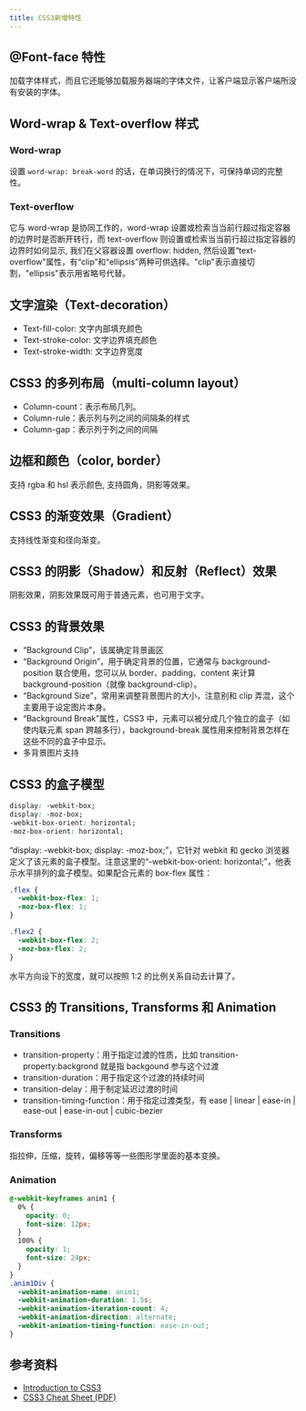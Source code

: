 ```yaml
---
title: CSS3新增特性
---
```


## @Font-face 特性

加载字体样式，而且它还能够加载服务器端的字体文件，让客户端显示客户端所没有安装的字体。

## Word-wrap & Text-overflow 样式

### Word-wrap

设置 `word-wrap: break-word` 的话，在单词换行的情况下，可保持单词的完整性。

### Text-overflow

它与 word-wrap 是协同工作的，word-wrap 设置或检索当当前行超过指定容器的边界时是否断开转行，而 text-overflow 则设置或检索当当前行超过指定容器的边界时如何显示, 我们在父容器设置 overflow: hidden, 然后设置“text-overflow”属性，有“clip”和“ellipsis”两种可供选择。"clip"表示直接切割，"ellipsis"表示用省略号代替。

## 文字渲染（Text-decoration）

- Text-fill-color: 文字内部填充颜色
- Text-stroke-color: 文字边界填充颜色
- Text-stroke-width: 文字边界宽度

## CSS3 的多列布局（multi-column layout）

- Column-count：表示布局几列。
- Column-rule：表示列与列之间的间隔条的样式
- Column-gap：表示列于列之间的间隔

## 边框和颜色（color, border）

支持 rgba 和 hsl 表示颜色, 支持圆角，阴影等效果。

## CSS3 的渐变效果（Gradient）

支持线性渐变和径向渐变。

## CSS3 的阴影（Shadow）和反射（Reflect）效果

阴影效果，阴影效果既可用于普通元素，也可用于文字。

## CSS3 的背景效果

- “Background Clip”，该属确定背景画区
- “Background Origin”，用于确定背景的位置，它通常与 background-position 联合使用，您可以从 border、padding、content 来计算 background-position（就像 background-clip）。
- “Background Size”，常用来调整背景图片的大小，注意别和 clip 弄混，这个主要用于设定图片本身。
- “Background Break”属性，CSS3 中，元素可以被分成几个独立的盒子（如使内联元素 span 跨越多行），background-break 属性用来控制背景怎样在这些不同的盒子中显示。
- 多背景图片支持

## CSS3 的盒子模型

```css
display: -webkit-box;
display: -moz-box;
-webkit-box-orient: horizontal;
-moz-box-orient: horizontal;
```

“display: -webkit-box; display: -moz-box;”，它针对 webkit 和 gecko 浏览器定义了该元素的盒子模型。注意这里的“-webkit-box-orient: horizontal;”，他表示水平排列的盒子模型。如果配合元素的 box-flex 属性：

```css
.flex {
  -webkit-box-flex: 1;
  -moz-box-flex: 1;
}

.flex2 {
  -webkit-box-flex: 2;
  -moz-box-flex: 2;
}
```

水平方向设下的宽度，就可以按照 1:2 的比例关系自动去计算了。

## CSS3 的 Transitions, Transforms 和 Animation

### Transitions

- transition-property：用于指定过渡的性质，比如 transition-property:backgrond 就是指 backgound 参与这个过渡
- transition-duration：用于指定这个过渡的持续时间
- transition-delay：用于制定延迟过渡的时间
- transition-timing-function：用于指定过渡类型，有 ease | linear | ease-in | ease-out | ease-in-out | cubic-bezier

### Transforms

指拉伸，压缩，旋转，偏移等等一些图形学里面的基本变换。

### Animation

```css
@-webkit-keyframes anim1 {
  0% {
    opacity: 0;
    font-size: 12px;
  }
  100% {
    opacity: 1;
    font-size: 24px;
  }
}
.anim1Div {
  -webkit-animation-name: anim1;
  -webkit-animation-duration: 1.5s;
  -webkit-animation-iteration-count: 4;
  -webkit-animation-direction: alternate;
  -webkit-animation-timing-function: ease-in-out;
}
```

## 参考资料

- [Introduction to CSS3](https://designshack.net/tutorials/introduction-to-css3-part-1-what-is-it/)
- [CSS3 Cheat Sheet (PDF)](https://www.smashingmagazine.com/2009/07/css-3-cheat-sheet-pdf/)
